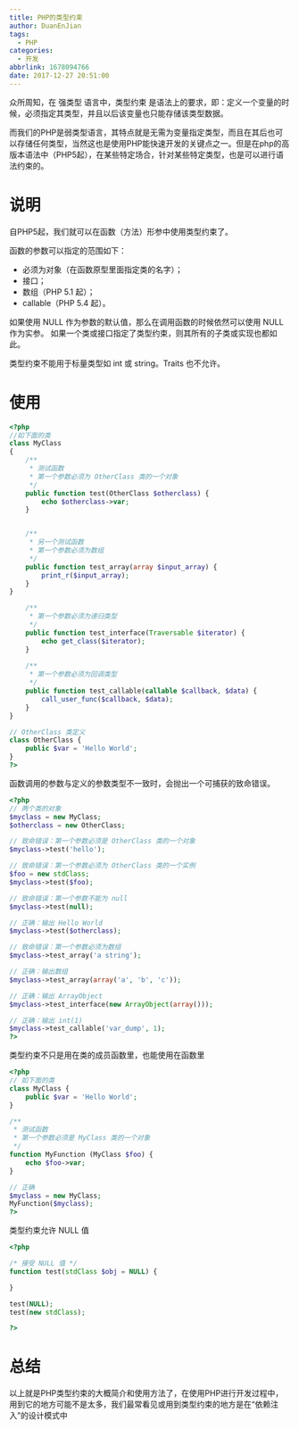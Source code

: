 ```yaml
---
title: PHP的类型约束
author: DuanEnJian
tags:
  - PHP
categories:
  - 开发
abbrlink: 1678094766
date: 2017-12-27 20:51:00
---
```

众所周知，在 强类型 语言中，类型约束 是语法上的要求，即：定义一个变量的时候，必须指定其类型，并且以后该变量也只能存储该类型数据。

而我们的PHP是弱类型语言，其特点就是无需为变量指定类型，而且在其后也可以存储任何类型，当然这也是使用PHP能快速开发的关键点之一。但是在php的高版本语法中（PHP5起），在某些特定场合，针对某些特定类型，也是可以进行语法约束的。

<!-- more -->
# 说明
自PHP5起，我们就可以在函数（方法）形参中使用类型约束了。

函数的参数可以指定的范围如下：

 - 必须为对象（在函数原型里面指定类的名字）；
 - 接口；
 - 数组（PHP 5.1 起）；
 - callable（PHP 5.4 起）。

如果使用 NULL 作为参数的默认值，那么在调用函数的时候依然可以使用 NULL 作为实参。
如果一个类或接口指定了类型约束，则其所有的子类或实现也都如此。

类型约束不能用于标量类型如 int 或 string。Traits 也不允许。

# 使用
```php
<?php
//如下面的类
class MyClass
{
    /**
     * 测试函数
     * 第一个参数必须为 OtherClass 类的一个对象
     */
    public function test(OtherClass $otherclass) {
        echo $otherclass->var;
    }


    /**
     * 另一个测试函数
     * 第一个参数必须为数组 
     */
    public function test_array(array $input_array) {
        print_r($input_array);
    }
}

    /**
     * 第一个参数必须为递归类型
     */
    public function test_interface(Traversable $iterator) {
        echo get_class($iterator);
    }
    
    /**
     * 第一个参数必须为回调类型
     */
    public function test_callable(callable $callback, $data) {
        call_user_func($callback, $data);
    }
}

// OtherClass 类定义
class OtherClass {
    public $var = 'Hello World';
}
?>
```
函数调用的参数与定义的参数类型不一致时，会抛出一个可捕获的致命错误。
```php
<?php
// 两个类的对象
$myclass = new MyClass;
$otherclass = new OtherClass;

// 致命错误：第一个参数必须是 OtherClass 类的一个对象
$myclass->test('hello');

// 致命错误：第一个参数必须为 OtherClass 类的一个实例
$foo = new stdClass;
$myclass->test($foo);

// 致命错误：第一个参数不能为 null
$myclass->test(null);

// 正确：输出 Hello World 
$myclass->test($otherclass);

// 致命错误：第一个参数必须为数组
$myclass->test_array('a string');

// 正确：输出数组
$myclass->test_array(array('a', 'b', 'c'));

// 正确：输出 ArrayObject
$myclass->test_interface(new ArrayObject(array()));

// 正确：输出 int(1)
$myclass->test_callable('var_dump', 1);
?>
```
类型约束不只是用在类的成员函数里，也能使用在函数里
```php
<?php
// 如下面的类
class MyClass {
    public $var = 'Hello World';
}

/**
 * 测试函数
 * 第一个参数必须是 MyClass 类的一个对象
 */
function MyFunction (MyClass $foo) {
    echo $foo->var;
}

// 正确
$myclass = new MyClass;
MyFunction($myclass);
?>
```
类型约束允许 NULL 值
```php
<?php

/* 接受 NULL 值 */
function test(stdClass $obj = NULL) {

}

test(NULL);
test(new stdClass);

?>
```
# 总结
以上就是PHP类型约束的大概简介和使用方法了，在使用PHP进行开发过程中，用到它的地方可能不是太多，我们最常看见或用到类型约束的地方是在“依赖注入”的设计模式中